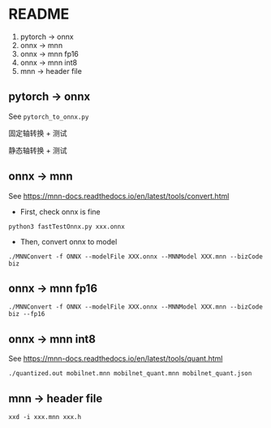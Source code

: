 
# README

1. pytorch -> onnx
2. onnx -> mnn
3. onnx -> mnn fp16
4. onnx -> mnn int8
5. mnn -> header file

## pytorch -> onnx

See `pytorch_to_onnx.py`

固定轴转换 + 测试

静态轴转换 + 测试

## onnx -> mnn

See https://mnn-docs.readthedocs.io/en/latest/tools/convert.html

* First, check onnx is fine

```shell
python3 fastTestOnnx.py xxx.onnx
```

* Then, convert onnx to model

```shell
./MNNConvert -f ONNX --modelFile XXX.onnx --MNNModel XXX.mnn --bizCode biz
```

## onnx -> mnn fp16

```shell
./MNNConvert -f ONNX --modelFile XXX.onnx --MNNModel XXX.mnn --bizCode biz --fp16
```

## onnx -> mnn int8

See https://mnn-docs.readthedocs.io/en/latest/tools/quant.html

```shell
./quantized.out mobilnet.mnn mobilnet_quant.mnn mobilnet_quant.json
```

## mnn -> header file

```shell
xxd -i xxx.mnn xxx.h
```